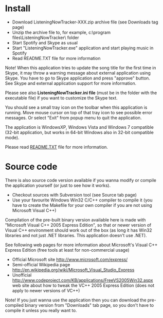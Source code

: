 # Install #

  * Download ListeningNowTracker-XXX.zip archive file (see Downloads tag page)
  * Unzip the archive file to, for example, c:\program files\ListeningNowTracker\ folder
  * Start Spotify and Skype as usual
  * Start "ListeningNowTracker.exe" application and start playing music in Spotify
  * Read README.TXT file for more information

Note! When this application tries to update the song title for the first time in Skype, it may throw a warning message about external application using Skype. You have to go to Skype application and press "approve" button. See Skype and external application support for more information.

Please see also **ListeningNowTracker.ini file** (must be in the folder with the executable file) if you want to customize the Skype text.

You should see a small tray icon on the toolbar when this application is running. Move mouse cursor on top of that tray icon to see possible error messages. Or select "Exit" from popup menu to quit the application.

The application is WindowsXP, Windows Vista and Windows 7 compatible (32-bit application, but works in 64-bit Windows also in 32-bit compatible mode).

Please read [README.TXT](http://code.google.com/p/listeningnowtracker/source/browse/trunk/ListeningNowTracker/README.TXT) file for more information.


# Source code #

There is also source code version available if you wanna modify or compile the application yourself (or just to see how it works).

  * Checkout sources with Subversion tool (see Source tab page)
  * Use your favourite Windows Win32 C/C++ compiler to compile it (you have to create the Makefile for your own compiler if you are not using Microsoft Visual C++)

Compilation of the pre-built binary version available here is made with "Microsoft Visual C++ 2005 Express Edition", so that or newer version of Visual C++ environment should work out of the box (as long it has Win32 libraries and not just .NET libraries. This application doesn't use .NET).

See following web pages for more information about Microsoft's Visual C++ Express Edition (free tools at least for non-commercial usage)
  * Official Microsoft site http://www.microsoft.com/express/
  * Semi-official Wikipedia page http://en.wikipedia.org/wiki/Microsoft_Visual_Studio_Express
  * Unofficial http://www.codeproject.com/KB/applications/FreeVS2005Win32.aspx web site about how to tweak the VC++ 2005 Express Edition (does not apply to newer versions of VC++)

Note! If you just wanna use the application then you can download the pre-compiled binary version from "Downloads" tab page, so you don't have to compile it unless you really want to.
